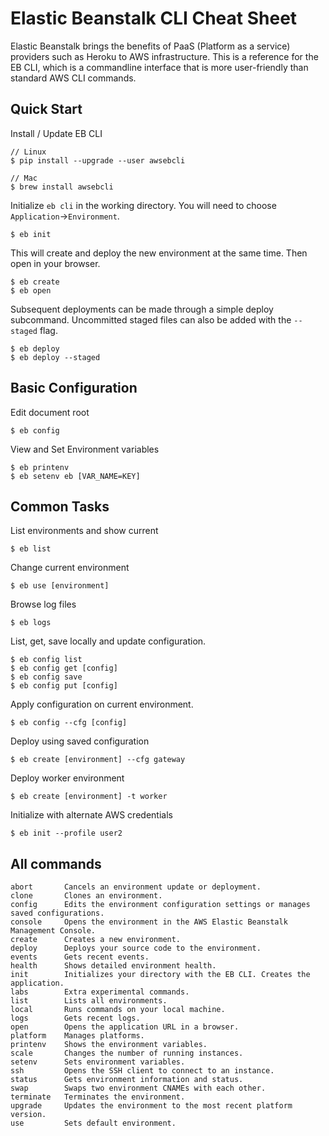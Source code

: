 # Elastic Beanstalk CLI Cheat Sheet
Elastic Beanstalk brings the benefits of PaaS (Platform as a service) providers such as Heroku to AWS infrastructure. This is a reference for the EB CLI, which is a commandline interface that is more user-friendly than standard AWS CLI commands.

## Quick Start

Install / Update EB CLI

```
// Linux
$ pip install --upgrade --user awsebcli

// Mac
$ brew install awsebcli
```

Initialize `eb cli` in the working directory. You will need to choose `Application`->`Environment`.

```
$ eb init
```

This will create and deploy the new environment at the same time. Then open in your browser.

    $ eb create
    $ eb open

Subsequent deployments can be made through a simple deploy subcommand. Uncommitted staged files can also be added with the `--staged` flag.

    $ eb deploy
    $ eb deploy --staged

## Basic Configuration

Edit document root

    $ eb config

View and Set Environment variables

```
$ eb printenv
$ eb setenv eb [VAR_NAME=KEY]
```

## Common Tasks

List environments and show current

    $ eb list

Change current environment

    $ eb use [environment]

Browse log files

    $ eb logs

List, get, save locally and update configuration.

```
$ eb config list
$ eb config get [config]
$ eb config save
$ eb config put [config]
```

Apply configuration on current environment.

    $ eb config --cfg [config]

Deploy using saved configuration

    $ eb create [environment] --cfg gateway

Deploy worker environment

    $ eb create [environment] -t worker
    
Initialize with alternate AWS credentials

    $ eb init --profile user2

## All commands

```
abort       Cancels an environment update or deployment.
clone       Clones an environment.
config      Edits the environment configuration settings or manages saved configurations.
console     Opens the environment in the AWS Elastic Beanstalk Management Console.
create      Creates a new environment.
deploy      Deploys your source code to the environment.
events      Gets recent events.
health      Shows detailed environment health.
init        Initializes your directory with the EB CLI. Creates the application.
labs        Extra experimental commands.
list        Lists all environments.
local       Runs commands on your local machine.
logs        Gets recent logs.
open        Opens the application URL in a browser.
platform    Manages platforms.
printenv    Shows the environment variables.
scale       Changes the number of running instances.
setenv      Sets environment variables.
ssh         Opens the SSH client to connect to an instance.
status      Gets environment information and status.
swap        Swaps two environment CNAMEs with each other.
terminate   Terminates the environment.
upgrade     Updates the environment to the most recent platform version.
use         Sets default environment.
```
